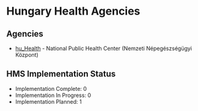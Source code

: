 # Hungary Health Agencies

## Agencies

- [hu_Health](hu_Health/index.md) - National Public Health Center (Nemzeti Népegészségügyi Központ)

## HMS Implementation Status

- Implementation Complete: 0
- Implementation In Progress: 0
- Implementation Planned: 1
